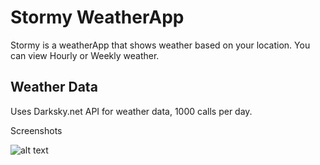 # Stormy WeatherApp
Stormy is a weatherApp that shows weather based on your location.
You can view Hourly or Weekly weather.

## Weather Data
Uses Darksky.net API for weather data, 1000 calls per day.

Screenshots

![alt text](https://i.imgur.com/dMQJcg5.jpg)
